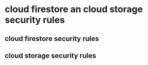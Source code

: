 # cloud firestore an cloud storage security rules

## cloud firestore security rules

## cloud storage security rules